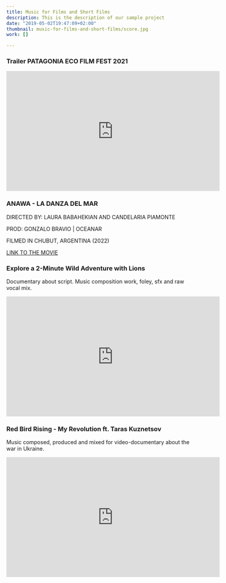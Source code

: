 ```yaml
---
title: Music for Films and Short Films
description: This is the description of our sample project
date: "2019-05-02T19:47:09+02:00"
thumbnail: music-for-films-and-short-films/score.jpg
work: []

---
```


### Trailer PATAGONIA ECO FILM FEST 2021

<iframe width="560" height="315" src="https://www.youtube.com/embed/nF4QH6mNFkQ?si=UQi2yPzrX_NEeasb&amp;start=89" title="YouTube video player" frameborder="0" allow="accelerometer; autoplay; clipboard-write; encrypted-media; gyroscope; picture-in-picture; web-share" allowfullscreen></iframe>


### ANAWA - LA DANZA DEL MAR 
DIRECTED BY: LAURA BABAHEKIAN AND CANDELARIA PIAMONTE

PROD: GONZALO BRAVIO | OCEANAR

FILMED IN CHUBUT, ARGENTINA (2022)

[LINK TO THE MOVIE](https://docs.google.com/forms/d/e/1FAIpQLSdV2uGIhm8yHc7TDDnThVqdvC-sw9k9g1HlVhhfa5XG5CdgTA/viewform)


### Explore a 2-Minute Wild Adventure with Lions
Documentary about script. Music composition work, foley, sfx and raw vocal mix.
<iframe width="560" height="315" src="https://www.youtube.com/embed/HnFAuGkL0ac?si=hP7rT8H3tWCyhaDX" title="YouTube video player" frameborder="0" allow="accelerometer; autoplay; clipboard-write; encrypted-media; gyroscope; picture-in-picture; web-share" allowfullscreen></iframe>

### Red Bird Rising - My Revolution ft. Taras Kuznetsov
Music composed, produced and mixed for video-documentary about the war in Ukraine.

<iframe width="560" height="315" src="https://www.youtube.com/embed/Sq4qx2xZ9bU?si=SLsjwh1kTxHkNLTc" title="YouTube video player" frameborder="0" allow="accelerometer; autoplay; clipboard-write; encrypted-media; gyroscope; picture-in-picture; web-share" allowfullscreen></iframe>
